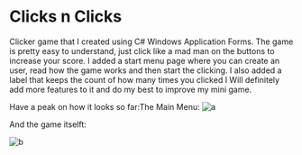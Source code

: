 # Clicks n Clicks
Clicker game that I created using C# Windows Application Forms. The game is pretty easy to understand, just click like a mad man on the buttons to increase your score. I added a start menu page where you can create an user, read how the game works and then start the clicking. I also added a label that keeps the count of how many times you clicked
I Will definitely add more features to it and do my best to improve my mini game.


Have a peak on how it looks so far:The Main Menu: 
![a](https://user-images.githubusercontent.com/16005672/56523001-a4031d00-654f-11e9-820a-f270d017a623.JPG)

And the game itselft: 

![b](https://user-images.githubusercontent.com/16005672/56523086-b8dfb080-654f-11e9-864a-8fa1b6914b17.JPG)
